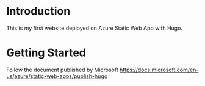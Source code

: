 # Introduction 
This is my first website deployed on Azure Static Web App with Hugo.

# Getting Started
Follow the document published by Microsoft https://docs.microsoft.com/en-us/azure/static-web-apps/publish-hugo
